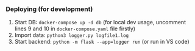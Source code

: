 ### Deploying (for development)

1. Start DB: `docker-compose up -d db` (for local dev usage, uncomment lines 9 and 10 in `docker-compose.yaml` file firstly)
2. Import data: `python3 logger.py logfile1.log`
3. Start backend: `python -m flask --app=logger run` (or run in VS code)
